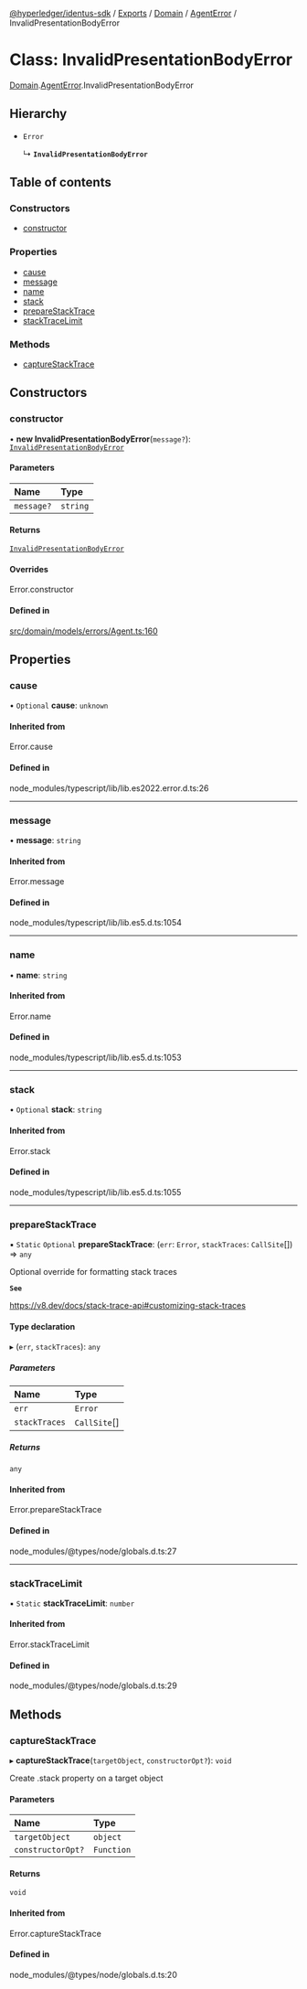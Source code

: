 [@hyperledger/identus-sdk](../README.md) / [Exports](../modules.md) / [Domain](../modules/Domain.md) / [AgentError](../modules/Domain.AgentError.md) / InvalidPresentationBodyError

# Class: InvalidPresentationBodyError

[Domain](../modules/Domain.md).[AgentError](../modules/Domain.AgentError.md).InvalidPresentationBodyError

## Hierarchy

- `Error`

  ↳ **`InvalidPresentationBodyError`**

## Table of contents

### Constructors

- [constructor](Domain.AgentError.InvalidPresentationBodyError.md#constructor)

### Properties

- [cause](Domain.AgentError.InvalidPresentationBodyError.md#cause)
- [message](Domain.AgentError.InvalidPresentationBodyError.md#message)
- [name](Domain.AgentError.InvalidPresentationBodyError.md#name)
- [stack](Domain.AgentError.InvalidPresentationBodyError.md#stack)
- [prepareStackTrace](Domain.AgentError.InvalidPresentationBodyError.md#preparestacktrace)
- [stackTraceLimit](Domain.AgentError.InvalidPresentationBodyError.md#stacktracelimit)

### Methods

- [captureStackTrace](Domain.AgentError.InvalidPresentationBodyError.md#capturestacktrace)

## Constructors

### constructor

• **new InvalidPresentationBodyError**(`message?`): [`InvalidPresentationBodyError`](Domain.AgentError.InvalidPresentationBodyError.md)

#### Parameters

| Name | Type |
| :------ | :------ |
| `message?` | `string` |

#### Returns

[`InvalidPresentationBodyError`](Domain.AgentError.InvalidPresentationBodyError.md)

#### Overrides

Error.constructor

#### Defined in

[src/domain/models/errors/Agent.ts:160](https://github.com/hyperledger-identus/sdk-ts/blob/966e04ee4b9d4ba9d1e404c4d3d062abcf854530/src/domain/models/errors/Agent.ts#L160)

## Properties

### cause

• `Optional` **cause**: `unknown`

#### Inherited from

Error.cause

#### Defined in

node_modules/typescript/lib/lib.es2022.error.d.ts:26

___

### message

• **message**: `string`

#### Inherited from

Error.message

#### Defined in

node_modules/typescript/lib/lib.es5.d.ts:1054

___

### name

• **name**: `string`

#### Inherited from

Error.name

#### Defined in

node_modules/typescript/lib/lib.es5.d.ts:1053

___

### stack

• `Optional` **stack**: `string`

#### Inherited from

Error.stack

#### Defined in

node_modules/typescript/lib/lib.es5.d.ts:1055

___

### prepareStackTrace

▪ `Static` `Optional` **prepareStackTrace**: (`err`: `Error`, `stackTraces`: `CallSite`[]) => `any`

Optional override for formatting stack traces

**`See`**

https://v8.dev/docs/stack-trace-api#customizing-stack-traces

#### Type declaration

▸ (`err`, `stackTraces`): `any`

##### Parameters

| Name | Type |
| :------ | :------ |
| `err` | `Error` |
| `stackTraces` | `CallSite`[] |

##### Returns

`any`

#### Inherited from

Error.prepareStackTrace

#### Defined in

node_modules/@types/node/globals.d.ts:27

___

### stackTraceLimit

▪ `Static` **stackTraceLimit**: `number`

#### Inherited from

Error.stackTraceLimit

#### Defined in

node_modules/@types/node/globals.d.ts:29

## Methods

### captureStackTrace

▸ **captureStackTrace**(`targetObject`, `constructorOpt?`): `void`

Create .stack property on a target object

#### Parameters

| Name | Type |
| :------ | :------ |
| `targetObject` | `object` |
| `constructorOpt?` | `Function` |

#### Returns

`void`

#### Inherited from

Error.captureStackTrace

#### Defined in

node_modules/@types/node/globals.d.ts:20
